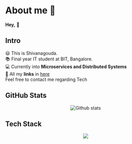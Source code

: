 # About me 🚀
**Hey,** 👋

## Intro
😃 This is Shivanagouda. <br>
📚 Final year IT student at BIT, Bangalore. <br>
💻 Currently into **Microservices and Distributed Systems** <br>
🤝 All my **links** in [here](https://linktr.ee/shiva_sa) <br>
Feel free to contact me regarding Tech

## GitHub Stats
<div align="center">
  
![Github stats](https://github-readme-stats.vercel.app/api?username=shivu2002a&theme=default&show_icons=true&count_private=true) 

</div>

## Tech Stack
<div align="center">
  
<a href="https://skillicons.dev">
  <img src="https://skillicons.dev/icons?i=java,spring,vscode,javascript,python,mysql,mongodb,eclipse,postman,git,cassandra,docker,c,kafka,maven" />
</a>
  
</div>
